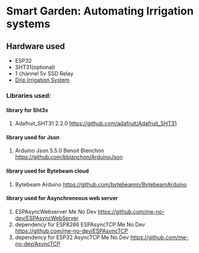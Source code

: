 # Smart Garden: Automating Irrigation systems

## Hardware used 
* ESP32
* SHT31(optional) 
* 1 channel 5v SSD Relay
* [Drip Irrigation System](https://www.amazon.in/gp/product/B08MWX3YWM/ref=ppx_yo_dt_b_asin_title_o09_s00?ie=UTF8&th=1)

### Libraries used:

#### library for Sht3x
1. Adafruit_SHT31 2.2.0 https://github.com/adafruit/Adafruit_SHT31

#### library used for Json
1. Arduino Json 5.5.0 Benoit Blenchon <https://github.com/bblanchon/ArduinoJson>

#### library used for Bytebeam cloud
1. Bytebeam Arduino https://github.com/bytebeamio/BytebeamArduino

#### library used for Asynchroneous web server
1. ESPAsyncWebserver Me No Dev https://github.com/me-no-dev/ESPAsyncWebServer
2. dependency for ESP8266 ESPAsyncTCP Me No Dev https://github.com/me-no-dev/ESPAsyncTCP
3. dependency for ESP32 AsyncTCP Me No Dev https://github.com/me-no-dev/AsyncTCP
